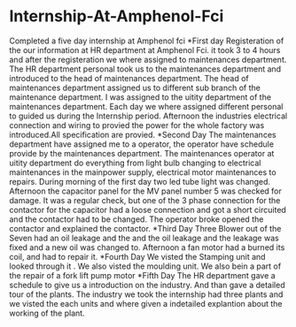 # Internship-At-Amphenol-Fci
Completed a five day internship at Amphenol fci
*First day 
Registeration of the our information at HR department at Amphenol Fci. it took 3 to 4 hours and after the registeration we where assigned to maintenances department. The HR department personal took us to the maintenances department and introduced to the head of maintenances department. The head of maintenances department assigned us to different sub branch of the maintenance department. I was assigned to the uitity department of the maintenances department. Each day we where assigned different personal to guided us during the Internship period. Afternoon the industries electrical connection and wiring to provied the power for the whole factory was introduced.All specification are provied.
*Second Day
The maintenances department have assigned me to a operator, the operator have schedule provide by the maintenances department. The maintenances operator at uitity department do everything from light bulb changing to electrical maintenances in the mainpower supply, electrical motor maintenances to repairs. During morning of the first day two led tube light was changed. Afternoon the capacitor panel for the MV panel number 5 was checked for damage. It was a regular check, but one of the 3 phase connection for the contactor for the capacitor had a loose connection and got a short circuited  and the contactor had to be changed. The operator broke opened the contactor and explained the contactor.
*Third Day
Three Blower out of the Seven had an oil leakage and the and the oil leakage and the leakage was fixed and a new oil was changed to. Afternoon a fan motor had a burned its coil, and had to repair it.
*Fourth Day 
We visted the Stamping unit and looked through it . We also visted the moulding unit. We also bein a part of the repair of a fork lift pump motor
*Fifth Day
The HR department gave a schedule to give us a introduction on the industry. And than gave a detailed tour of the plants. The industry we took the internship had three plants and we visted the each units and where given a indetailed explantion about the working of the plant.
